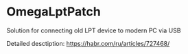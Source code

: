 # OmegaLptPatch
Solution for connecting old LPT device to modern PC via USB

Detailed desctiption: https://habr.com/ru/articles/727468/